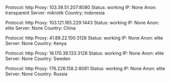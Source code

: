 Protocol: http
Proxy: 103.39.51.207:8080
Status: working
IP: None
Anon: transparent
Server: mikrotik
Country: Indonesia

Protocol: http
Proxy: 103.121.165.229:1443
Status: working
IP: None
Anon: elite
Server: None
Country: China

Protocol: http
Proxy: 41.89.22.100:3128
Status: working
IP: None
Anon: elite
Server: None
Country: Kenya

Protocol: http
Proxy: 16.170.39.133:3128
Status: working
IP: None
Anon: elite
Server: None
Country: Sweden

Protocol: http
Proxy: 176.226.158.2:8081
Status: working
IP: None
Anon: elite
Server: None
Country: Russia

